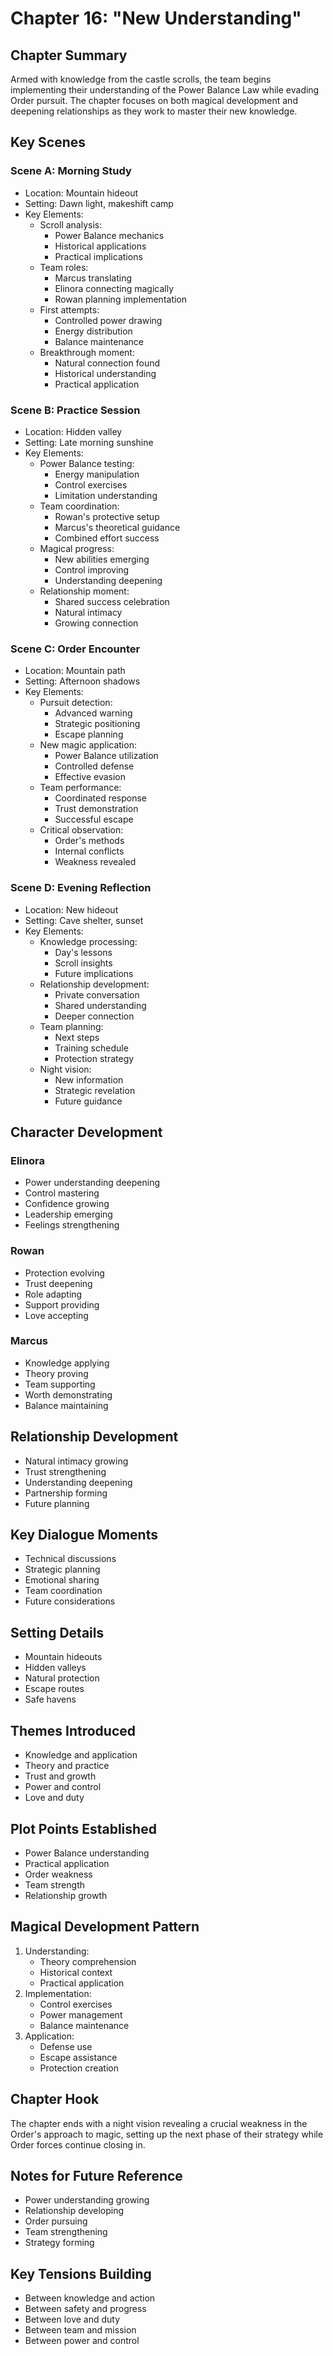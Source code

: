# Chapter 16: "New Understanding"

## Chapter Summary
Armed with knowledge from the castle scrolls, the team begins implementing their understanding of the Power Balance Law while evading Order pursuit. The chapter focuses on both magical development and deepening relationships as they work to master their new knowledge.

## Key Scenes

### Scene A: Morning Study
- Location: Mountain hideout
- Setting: Dawn light, makeshift camp
- Key Elements:
  * Scroll analysis:
    - Power Balance mechanics
    - Historical applications
    - Practical implications
  * Team roles:
    - Marcus translating
    - Elinora connecting magically
    - Rowan planning implementation
  * First attempts:
    - Controlled power drawing
    - Energy distribution
    - Balance maintenance
  * Breakthrough moment:
    - Natural connection found
    - Historical understanding
    - Practical application

### Scene B: Practice Session
- Location: Hidden valley
- Setting: Late morning sunshine
- Key Elements:
  * Power Balance testing:
    - Energy manipulation
    - Control exercises
    - Limitation understanding
  * Team coordination:
    - Rowan's protective setup
    - Marcus's theoretical guidance
    - Combined effort success
  * Magical progress:
    - New abilities emerging
    - Control improving
    - Understanding deepening
  * Relationship moment:
    - Shared success celebration
    - Natural intimacy
    - Growing connection

### Scene C: Order Encounter
- Location: Mountain path
- Setting: Afternoon shadows
- Key Elements:
  * Pursuit detection:
    - Advanced warning
    - Strategic positioning
    - Escape planning
  * New magic application:
    - Power Balance utilization
    - Controlled defense
    - Effective evasion
  * Team performance:
    - Coordinated response
    - Trust demonstration
    - Successful escape
  * Critical observation:
    - Order's methods
    - Internal conflicts
    - Weakness revealed

### Scene D: Evening Reflection
- Location: New hideout
- Setting: Cave shelter, sunset
- Key Elements:
  * Knowledge processing:
    - Day's lessons
    - Scroll insights
    - Future implications
  * Relationship development:
    - Private conversation
    - Shared understanding
    - Deeper connection
  * Team planning:
    - Next steps
    - Training schedule
    - Protection strategy
  * Night vision:
    - New information
    - Strategic revelation
    - Future guidance

## Character Development

### Elinora
- Power understanding deepening
- Control mastering
- Confidence growing
- Leadership emerging
- Feelings strengthening

### Rowan
- Protection evolving
- Trust deepening
- Role adapting
- Support providing
- Love accepting

### Marcus
- Knowledge applying
- Theory proving
- Team supporting
- Worth demonstrating
- Balance maintaining

## Relationship Development
- Natural intimacy growing
- Trust strengthening
- Understanding deepening
- Partnership forming
- Future planning

## Key Dialogue Moments
- Technical discussions
- Strategic planning
- Emotional sharing
- Team coordination
- Future considerations

## Setting Details
- Mountain hideouts
- Hidden valleys
- Natural protection
- Escape routes
- Safe havens

## Themes Introduced
- Knowledge and application
- Theory and practice
- Trust and growth
- Power and control
- Love and duty

## Plot Points Established
- Power Balance understanding
- Practical application
- Order weakness
- Team strength
- Relationship growth

## Magical Development Pattern
1. Understanding:
   - Theory comprehension
   - Historical context
   - Practical application
2. Implementation:
   - Control exercises
   - Power management
   - Balance maintenance
3. Application:
   - Defense use
   - Escape assistance
   - Protection creation

## Chapter Hook
The chapter ends with a night vision revealing a crucial weakness in the Order's approach to magic, setting up the next phase of their strategy while Order forces continue closing in.

## Notes for Future Reference
- Power understanding growing
- Relationship developing
- Order pursuing
- Team strengthening
- Strategy forming

## Key Tensions Building
- Between knowledge and action
- Between safety and progress
- Between love and duty
- Between team and mission
- Between power and control
